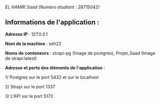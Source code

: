 *EL HAMRI Saad (Numéro étudiant : 28715042)*

## Informations de l'application :

**Adresse IP** : 127.0.0.1

**Nom de la machine** : seh22

**Noms de conteneurs** : strapi-pg (Image de postgres), Projet_Saad (Image de strapi:latest)

**Adresse et ports des éléments de l'application** : 

1/ Postgres sur le port 5432 et sur le localhost

2/ Strapi sur le port 1337 

3/ L'API sur le port 5173
